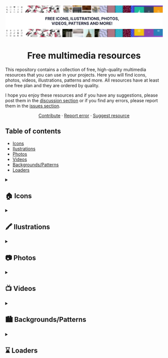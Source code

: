 <div id="top"></div>

<!-- PROJECT LOGO -->
<div align="center">

![header](./images/header.webp)

# Free multimedia resources

</div>

This repository contains a collection of free, high-quality multimedia resources that you can use in your projects. Here you will find icons, photos, videos, illustrations, patterns and more. All resources have at least one free plan and they are ordered by quality.

I hope you enjoy these resources and if you have any suggestions, please post them in the [discussion section](https://github.com/cosmoart/free-multimedia-resources/discussions) or if you find any errors, please report them in the [issues section](https://github.com/cosmoart/free-multimedia-resources/issues).

<div align="center">
  <a href="https://github.com/cosmoart/free-multimedia-resources">Contribute</a>
  ·
  <a href="https://github.com/cosmoart/free-multimedia-resources/issues">Report error</a>
  ·
  <a href="https://github.com/cosmoart/free-multimedia-resources/discussions">Suggest resource</a>
</div>


<!-- TABLE OF CONTENTS -->
## Table of contents

- [Icons](#-icons)
- [Ilustrations](#%EF%B8%8F-ilustrations)
- [Photos](#-photos)
- [Videos](#-videos)
- [Backgrounds/Patterns](#%EF%B8%8F-backgroundspatterns)
- [Loaders](#-loaders)


<details>

<summary><h2>🏠 Icons</h2></summary>

> Note: Icons that are in the Iconify pack (such as Hero icons, Feather icons or Fontawesome) are not listed, except for Google icons and Tabler icons.

<table>
<tr>
		<td><a href="https://iconify.design/"><img src="./images/icons/iconify.webp" alt="Iconify"></a></td><td><a href="https://fonts.google.com/icons"><img src="./images/icons/google.webp" alt="Google icons"></a></td><td><a href="https://tabler-icons.io"><img src="https://tabler-icons.io/img/tabler-icons/og.png" alt="Tabler icons"></a></td>
	</tr>
	<tr>
		<td><a href="https://iconify.design/">Iconify</a></td><td><a href="https://fonts.google.com/icons">Google icons</a></td><td><a href="https://tabler-icons.io">Tabler icons</a></td>
	</tr>
	<tr>
		<td>All popular icon sets, one framework. Over 150,000 open source vector icons.</td><td>Over 2,500 glyphs in a single font file with a wide range of design variants. </td><td>Free and open source icons designed to make your website or app attractive, visually consistent and simply beautiful.</td>
	</tr>
	<tr>
		<td><a href="https://iconify.design/license/">Licence: Icon sets use various open source licenses, see each icon set for details.</a> </td><td><a href="https://www.apache.org/licenses/LICENSE-2.0.html">Licence: Apache License Version 2.0</a></td><td><a href="https://github.com/tabler/tabler-icons/blob/master/LICENSE">Licence: MIT</a></td>
	</tr><tr>
		<td><a href="https://svgl.vercel.app"><img src="https://svgl.vercel.app/images/screenshot.png" alt="svgl"></a></td><td><a href="https://ikonate.com"><img src="https://ikonate.com/cover.png" alt="Ikonate"></a></td><td><a href="https://www.svgrepo.com"><img src="https://www.svgrepo.com/social.png" alt="SVGrepo"></a></td>
	</tr>
	<tr>
		<td><a href="https://svgl.vercel.app">svgl</a></td><td><a href="https://ikonate.com">Ikonate</a></td><td><a href="https://www.svgrepo.com">SVGrepo</a></td>
	</tr>
	<tr>
		<td>A beautiful library with SVG logos.</td><td>Customise, adjust and download free vector icons.</td><td>500.000+ Open-licensed SVG Vector and Icons</td>
	</tr>
	<tr>
		<td><a href="https://github.com/pheralb/svgl/blob/main/LICENSE">Licence: MIT</a> </td><td><a href="https://github.com/mikolajdobrucki/ikonate/blob/master/LICENSE">Licence: MIT</a></td><td><a href="https://www.svgrepo.com/page/licensing">Licence: Multiple licenses (SVG Repo License, CC0, MIT...)</a></td>
	</tr><tr>
		<td><a href="https://iconmonstr.com"><img src="./images/icons/iconmonstr.webp" alt="Iconmonstr"></a></td><td><a href="https://www.streamlinehq.com"><img src="./images/icons/streamline.webp" alt="Streamline Icons"></a></td><td><a href="https://keyicons.com"><img src="./images/icons/keyicons.webp" alt="Keyicons"></a></td>
	</tr>
	<tr>
		<td><a href="https://iconmonstr.com">Iconmonstr</a></td><td><a href="https://www.streamlinehq.com">Streamline Icons</a></td><td><a href="https://keyicons.com">Keyicons</a></td>
	</tr>
	<tr>
		<td>Free simple icons for your next project</td><td>99,109 Streamline icons in line, regular, bold, colors, freehand, cyber, and more styles. Download the largest icons sets of the world in one place.</td><td>The clean icon set you were looking for, ready to use in web, mobile development and wherever you want.</td>
	</tr>
	<tr>
		<td><a href="https://iconmonstr.com/license/">Licence: "Licensee may use the Work in non-commercial and commercial projects, services or products without attribution."</a> </td><td><a href="https://www.streamlinehq.com/license-free">Licence: Mainly CC by 4.0 (Free for commercial and personal use WITH ATTRIBUTION)</a></td><td><a href="https://keyicons.com">Licence: CC BY 4.0</a></td>
	</tr><tr>
		<td><a href="http://zwicon.com"><img src="./images/icons/zwicon.webp" alt="Zwicon"></a></td>
	</tr>
	<tr>
		<td><a href="http://zwicon.com">Zwicon</a></td>
	</tr>
	<tr>
		<td>The zwicon icon library was made to support our work @zwoelf. Now it is available for free for download.</td>
	</tr>
	<tr>
		<td><a href="http://zwicon.com/how-to-use.html">Licence: CC BY-ND 4.0</a> </td>
	</tr>
</table>
</details>


<details>

<summary><h2>🖍️ Ilustrations</h2></summary>

<table>
<tr>
		<td><a href="https://pixabay.com/illustrations/"><img src="./images/ilustrations/pixabay.webp" alt="Pixabay"></a></td><td><a href="https://www.reshot.com/free-vector-illustrations/"><img src="https://www.reshot.com/static/illustrations/og/reshot-free-illustrations.png" alt="Reshot"></a></td><td><a href="https://undraw.co/illustrations"><img src="./images/ilustrations/undraw.webp" alt="unDraw"></a></td>
	</tr>
	<tr>
		<td><a href="https://pixabay.com/illustrations/">Pixabay</a></td><td><a href="https://www.reshot.com/free-vector-illustrations/">Reshot</a></td><td><a href="https://undraw.co/illustrations">unDraw</a></td>
	</tr>
	<tr>
		<td>Find your perfect royalty-free illustration for your next project. Illustrations at Pixabay are: ✓ Royalty-free ✓ No attribution required.</td><td>Download free vector illustrations for commercial use with no attribution so you can design freely.</td><td>The design project with open-source illustrations for any idea you can imagine and create.</td>
	</tr>
	<tr>
		<td><a href="https://pixabay.com/service/license/">Licence: Pixabay License (Free for commercial and noncommercial use. Attribution is not required.)</a> </td><td><a href="https://www.reshot.com/license/">Licence: Reshot Free License</a></td><td><a href="https://undraw.co/license">Licence: "You can use the illustrations in any project, commercial or personal without attribution or any costs"</a></td>
	</tr><tr>
		<td><a href="https://designs.ai/graphicmaker"><img src="./images/ilustrations/designsai.webp" alt="Designs AI"></a></td><td><a href="https://iradesign.io"><img src="./images/ilustrations/iradesign.webp" alt="Iradesign"></a></td><td><a href="https://www.opendoodles.com"><img src="https://assets.website-files.com/5d5d5904f8a21bfe5ff69367/5da4cb5454976755fcac7930_seo-doodles.jpg" alt="Open Doodles"></a></td>
	</tr>
	<tr>
		<td><a href="https://designs.ai/graphicmaker">Designs AI</a></td><td><a href="https://iradesign.io">Iradesign</a></td><td><a href="https://www.opendoodles.com">Open Doodles</a></td>
	</tr>
	<tr>
		<td>Get beautiful and customizable SVG, PNG and Vector illustrations that match you brand identity.</td><td>Build your own amazing illustrations with MIT licensed illustrations</td><td>A library of sketchy illustrations of people free for personal and commercial use.</td>
	</tr>
	<tr>
		<td><a href="https://designs.ai/dos-and-donts">Licence: "Free for Personal and Commercial usage with attribution."</a> </td><td><a href="https://iradesign.io">Licence: MIT</a></td><td><a href="https://www.opendoodles.com">Licence: CC0 1.0</a></td>
	</tr><tr>
		<td><a href="https://bigheads.io"><img src="https://bigheads.io/card.png" alt="Big Heads"></a></td><td><a href="https://www.manypixels.co/gallery"><img src="https://www.manypixels.co/Illustrations%20Gallery%20Thumbnails.png" alt="Many Pixels"></a></td><td><a href="https://www.humaaans.com/"><img src="https://assets.website-files.com/5bff8886c3964a992e90d465/5c050a75fc73fba30bf816f1_seo-rectangle.jpg" alt="Humaaans"></a></td>
	</tr>
	<tr>
		<td><a href="https://bigheads.io">Big Heads</a></td><td><a href="https://www.manypixels.co/gallery">Many Pixels</a></td><td><a href="https://www.humaaans.com/">Humaaans</a></td>
	</tr>
	<tr>
		<td>Randomly Generated Characters for Your Apps & Games.</td><td>Download our 2,500+ editable and royalty-free SVG and PNG illustrations to power up your designs.</td><td>Mix-&-match illustrations of people with a design library for InVIsion Studio and Sketch.</td>
	</tr>
	<tr>
		<td><a href="https://bigheads.io">Licence: "Free for personal and commercial use."</a> </td><td><a href="https://www.manypixels.co/gallery">Licence: "You can use the illustrations in any project, commercial or personal without attribution or any costs."</a></td><td><a href="https://www.humaaans.com/">Licence: CC0</a></td>
	</tr><tr>
		<td><a href="https://fresh-folk.com"><img src="https://fresh-folk.com/assets/images/card.jpg" alt="Fresh Folk"></a></td><td><a href="https://www.iconfinder.com/search?q=&price=free"><img src="https://www.iconfinder.com/static/img/meta-generic.png?d34117af5a" alt="Iconfinder"></a></td><td><a href="https://flexiple.com/illustrations/"><img src="https://ik.imagekit.io/6eslefmcf/flexiple/preview/scale-link-preview_TPkNnpjji.png" alt="Flexiple ilustrations"></a></td>
	</tr>
	<tr>
		<td><a href="https://fresh-folk.com">Fresh Folk</a></td><td><a href="https://www.iconfinder.com/search?q=&price=free">Iconfinder</a></td><td><a href="https://flexiple.com/illustrations/">Flexiple ilustrations</a></td>
	</tr>
	<tr>
		<td>An illustration library of people and objects.</td><td>Download 200,610 free icons. Available in PNG and SVG formats. Ready to be used in web design, mobile apps and presentations.</td><td>A new free, open-source and high-quality illustration each day - no attribution needed!</td>
	</tr>
	<tr>
		<td><a href="https://fresh-folk.com">Licence: CC BY-NC-ND 4.0</a> </td><td><a href="https://www.iconfinder.com/search?q=&price=free">Licence: It depends on the icon (MIT, CCO...)</a></td><td><a href="https://flexiple.com/illustrations/">Licence: "Put simply, use it in any project. No attribution needed."</a></td>
	</tr><tr>
		<td><a href="https://storyset.com"><img src="./images/ilustrations/storyset.webp" alt="Storyset"></a></td><td><a href="https://themeisle.com/illustrations/"><img src="./images/ilustrations/themeisle.webp" alt="Theme Isle"></a></td><td><a href="https://www.drawkit.com/?pricing-type=Free"><img src="./images/ilustrations/drawkit.webp" alt="DrawKit"></a></td>
	</tr>
	<tr>
		<td><a href="https://storyset.com">Storyset</a></td><td><a href="https://themeisle.com/illustrations/">Theme Isle</a></td><td><a href="https://www.drawkit.com/?pricing-type=Free">DrawKit</a></td>
	</tr>
	<tr>
		<td>Awesome free customizable illustrations for your next project</td><td>Find & Download the most popular Illustrations ✓ Free for commercial use ✓ High Quality Images ✓ Made for Creative Projects.</td><td>REQUIRE LOGIN TO USE. Browse all our creative contents. 2D illustrations, icons, 3D, animations, mockups and many more.</td>
	</tr>
	<tr>
		<td><a href="https://storyset.com/faqs">Licence: Free for Personal and Commercial usage with attribution.</a> </td><td><a href="https://themeisle.com/illustrations/">Licence: "All images and vectors published on Themeisle can be used for free. You can use them for noncommercial and commercial purposes."</a></td><td><a href="https://www.drawkit.com/license">Licence: DrawKit License (Free for Personal and Commercial. No attribution required.)</a></td>
	</tr><tr>
		<td><a href="https://delesign.com/free-designs/graphics/illustration"><img src="./images/ilustrations/delesign.webp" alt="Delesign"></a></td><td><a href="https://www.streamlinehq.com/illustrations"><img src="./images/ilustrations/streamline.webp" alt="Streamline Illustrations"></a></td>
	</tr>
	<tr>
		<td><a href="https://delesign.com/free-designs/graphics/illustration">Delesign</a></td><td><a href="https://www.streamlinehq.com/illustrations">Streamline Illustrations</a></td>
	</tr>
	<tr>
		<td>REQUIRE LOGIN TO USE. Use our royalty-free Illustrations for your website, social media, blog, email newsletters, and anything else.</td><td>Personalize the largest, most consistent illustration sets in the world in seconds. Available in Flat, Handrawn, Comic, and more styles.</td>
	</tr>
	<tr>
		<td><a href="https://delesign.com/free-designs/free-license/">Licence: Delesign License (Free for Personal and Commercial. No attribution required.)</a> </td><td><a href="https://www.streamlinehq.com/license-free">Licence: Mainly CC by 4.0 (Free for commercial and personal use WITH ATTRIBUTION)</a></td>
	</tr>
</table>
</details>


<details>

<summary><h2>📷 Photos</h2></summary>

<table>
<tr>
		<td><a href="https://pixabay.com/photos/"><img src="./images/photos/pixabay.webp" alt="PixaBay"></a></td><td><a href="https://www.pexels.com"><img src="./images/photos/pexels.webp" alt="Pexels"></a></td><td><a href="https://unsplash.com"><img src="./images/photos/unsplash.webp" alt="Unsplash"></a></td>
	</tr>
	<tr>
		<td><a href="https://pixabay.com/photos/">PixaBay</a></td><td><a href="https://www.pexels.com">Pexels</a></td><td><a href="https://unsplash.com">Unsplash</a></td>
	</tr>
	<tr>
		<td>Find high quality royalty free photos for your next project. ✓ Free for commercial use ✓ No attribution required ✓ Photos handpicked by staff.</td><td>Free stock photos & videos you can use everywhere. Browse millions of high-quality royalty free stock images & copyright free pictures. No attribution required.</td><td>The internet’s source of freely-usable images. Powered by creators everywhere.</td>
	</tr>
	<tr>
		<td><a href="https://pixabay.com/es/service/license/">Licence: Pixabay License (Free for commercial and noncommercial use. Attribution is not required.)</a> </td><td><a href="https://www.pexels.com/license/">Licence: "All photos and videos on Pexels can be downloaded and used for free."</a></td><td><a href="https://unsplash.com/license">Licence: Free for Commercial and non-commercial purposes. No attribution required.</a></td>
	</tr><tr>
		<td><a href="https://picography.co"><img src="./images/photos/picography.webp" alt="Picography"></a></td><td><a href="https://stocksnap.io"><img src="https://stocksnap.io/img/stocksnap_og.png" alt="StockSnap"></a></td><td><a href="https://nappy.co"><img src="https://nappy.co/public/img/meta_header.jpg" alt="Nappy"></a></td>
	</tr>
	<tr>
		<td><a href="https://picography.co">Picography</a></td><td><a href="https://stocksnap.io">StockSnap</a></td><td><a href="https://nappy.co">Nappy</a></td>
	</tr>
	<tr>
		<td>Picography offers gorgeous high-resolution free photos. Our free stock photos can be used for any project. No attribution needed. Download your favorites.</td><td>The best source for free, CC0, do-what-you-want-with stock photos. No attribution required.</td><td>Beautiful photos of Black and Brown people, for free. For commercial and personal use.</td>
	</tr>
	<tr>
		<td><a href="https://picography.co/terms/">Licence: CC0 1.0</a> </td><td><a href="https://stocksnap.io/license">Licence: CC0 1.0</a></td><td><a href="https://nappy.co/license">Licence: CC0 1.0</a></td>
	</tr>
</table>
</details>


<details>

<summary><h2>📺 Videos</h2></summary>

<table>
<tr>
		<td><a href="https://pixabay.com/videos/"><img src="./images/videos/pixabay.webp" alt="Pixabay"></a></td><td><a href="https://www.pexels.com/videos/"><img src="./images/videos/pexels.webp" alt="Pexels"></a></td><td><a href="https://coverr.co"><img src="./images/videos/coverr.webp" alt="Coverr"></a></td>
	</tr>
	<tr>
		<td><a href="https://pixabay.com/videos/">Pixabay</a></td><td><a href="https://www.pexels.com/videos/">Pexels</a></td><td><a href="https://coverr.co">Coverr</a></td>
	</tr>
	<tr>
		<td>Find the perfect royalty-free stock video footage for your next project. ✓ Royalty-free ✓ HD & 4K video available ✓ No attribution required.</td><td>Pexels Videos makes it easy to find free stock footage for your website, promo video or anything else.</td><td>Download royalty free (for personal and commercial use), unique and beautiful video footage for your website or any project. No attribution required.</td>
	</tr>
	<tr>
		<td><a href="https://pixabay.com/service/license/">Licence: Pixabay License (Free for commercial and noncommercial use. Attribution is not required.)</a> </td><td><a href="https://www.pexels.com/license/">Licence: "All photos and videos on Pexels can be downloaded and used for free."</a></td><td><a href="https://coverr.co/license">Licence: "All Videos published on Coverr.co can be used free for commercial and non-commercial purposes. You do not need to ask permission from or provide credit to the videographer or Coverr.co, although it is appreciated when possible."</a></td>
	</tr><tr>
		<td><a href="https://www.videezy.com"><img src="./images/videos/videezy.webp" alt="Videezy"></a></td><td><a href="https://mixkit.co/free-stock-video/"><img src="./images/videos/mixkit.webp" alt="Mixkit"></a></td><td><a href="https://www.videvo.net"><img src="./images/videos/videvo.webp" alt="Videvo"></a></td>
	</tr>
	<tr>
		<td><a href="https://www.videezy.com">Videezy</a></td><td><a href="https://mixkit.co/free-stock-video/">Mixkit</a></td><td><a href="https://www.videvo.net">Videvo</a></td>
	</tr>
	<tr>
		<td>Download millions of free and premium stock footage and motion graphics instantly.</td><td>Browse our library of extraordinary free stock footage and motion clips for every occasion. All HD Video Clips are completely free to download and use anywhere.</td><td>Download Free Stock Footage and HD Video clips; Videvo offers a large selection of HD video clips, motion graphics and free stock footage.</td>
	</tr>
	<tr>
		<td><a href="https://www.videezy.com/terms">Licence: Standard, Pro, Creative Commons and Editorial Use Only</a> </td><td><a href="https://mixkit.co/license/">Licence: "Items under the Mixkit Stock Video Free License can be used in your commercial and non-commercial projects, for free."</a></td><td><a href="https://help.videvo.net/category/6-licensing">Licence: Videvo Attribution License or Creative Commons 3.0 ("You may use these video clips free of charge, in both personal and commercial productions. Video clips that carry the Creative Commons 3.0 license must be attributed to the original author.")</a></td>
	</tr>
</table>
</details>


<details>

<summary><h2>🏙️ Backgrounds/Patterns</h2></summary>

<table>
<tr>
		<td><a href="https://www.magicpattern.design/tools/css-backgrounds"><img src="https://storage.googleapis.com/brandflow-bucket/magipattern/css-backgrounds.jpg" alt="CSS Background Patterns"></a></td><td><a href="https://pattern.monster"><img src="https://giguom.com/pattern.monster/images//TwitterBG2.png" alt="Pattern Monster"></a></td><td><a href="https://bansal.io/pattern-css"><img src="https://bansal.io/assets/images/pattern-css-preview.jpg" alt="pattern.css"></a></td>
	</tr>
	<tr>
		<td><a href="https://www.magicpattern.design/tools/css-backgrounds">CSS Background Patterns</a></td><td><a href="https://pattern.monster">Pattern Monster</a></td><td><a href="https://bansal.io/pattern-css">pattern.css</a></td>
	</tr>
	<tr>
		<td>Beautiful pure CSS background patterns that you can actually use in your projects!</td><td>A simple online pattern generator to create repeatable SVG patterns. Perfect for website backgrounds, apparel, branding, packaging design and more.</td><td>CSS only library to fill your empty background with beautiful patterns.</td>
	</tr>
	<tr>
		<td><a href="https://www.magicpattern.design/terms">Licence: "Free"</a> </td><td><a href="https://github.com/catchspider2002/svelte-svg-patterns/blob/master/LICENSE.md">Licence: MIT</a></td><td><a href="https://github.com/bansal/pattern.css">Licence: MIT</a></td>
	</tr><tr>
		<td><a href="https://haikei.app/generators/"><img src="https://haikei.app/haikei-cover.png" alt="Haikei"></a></td><td><a href="https://www.heropatterns.com"><img src="./images/backgrounds/heropatterns.webp" alt="Hero Patterns"></a></td><td><a href="https://patternpad.com"><img src="https://patternpad.com/images/patternpad-banner.png" alt="PatternPad"></a></td>
	</tr>
	<tr>
		<td><a href="https://haikei.app/generators/">Haikei</a></td><td><a href="https://www.heropatterns.com">Hero Patterns</a></td><td><a href="https://patternpad.com">PatternPad</a></td>
	</tr>
	<tr>
		<td>Our SVG generators let you discover, customize, randomize, and export generative SVG design assets to use in your favorite design tools.</td><td>A collection of repeatable SVG background patterns for you to use on your web projects.</td><td>PatternPad offers unlimited unique pattern designs that fit your style. Ideal for branding, presentations, social media posts or customising products.</td>
	</tr>
	<tr>
		<td><a href="https://haikei.app/pricing/">Licence: Free</a> </td><td><a href="https://heropatterns.com">Licence: CC BY 4.0</a></td><td><a href="https://patternpad.com">Licence: Free with attribution</a></td>
	</tr>
</table>
</details>


<details>

<summary><h2>⌛ Loaders</h2></summary>

<table>
<tr>
		<td><a href="https://10015.io/tools/css-loader-generator"><img src="./images/loaders/css_tools.webp" alt="10015 Tools - CSS Loader Generator"></a></td><td><a href="https://uiball.com/loaders/"><img src="./images/loaders/uiball-loaders.webp" alt="Loaders"></a></td><td><a href="https://loaders.holasvg.com"><img src="https://loaders.holasvg.com/holasvg-loaders.gif" alt="Hola svg"></a></td>
	</tr>
	<tr>
		<td><a href="https://10015.io/tools/css-loader-generator">10015 Tools - CSS Loader Generator</a></td><td><a href="https://uiball.com/loaders/">Loaders</a></td><td><a href="https://loaders.holasvg.com">Hola svg</a></td>
	</tr>
	<tr>
		<td>Online CSS Loader Generator is a free tool for generating CSS loaders</td><td>Free loaders & spinners for your next project. Built with HTML, CSS and a soupçon of SVG. Available for copypasta or as a tree-shakeable React component library.</td><td>Free SVG Loader Generator</td>
	</tr>
	<tr>
		<td><a href="https://10015.io/tools/css-loader-generator">Licence: Free</a> </td><td><a href="https://github.com/GriffinJohnston/uiball-loaders/blob/main/LICENSE">Licence: MIT</a></td><td><a href="https://loaders.holasvg.com">Licence: MIT</a></td>
	</tr><tr>
		<td><a href="https://samherbert.net/svg-loaders/"><img src="./images/loaders/svg-loaders.webp" alt="SVG Loaders"></a></td><td><a href="https://cssloaders.github.io"><img src="https://cssloaders.github.io/images/Loader-screen.png" alt="CSS loaders and spinners"></a></td>
	</tr>
	<tr>
		<td><a href="https://samherbert.net/svg-loaders/">SVG Loaders</a></td><td><a href="https://cssloaders.github.io">CSS loaders and spinners</a></td>
	</tr>
	<tr>
		<td>Loading icons and small animations built with pure SVG.</td><td>CSS Loader is a collection of different types of loaders, spinners and their source code. There are no image dependencies in this. It's is done using pure CSS. Hence it is easily customization too.</td>
	</tr>
	<tr>
		<td><a href="https://github.com/SamHerbert/SVG-Loaders/blob/master/LICENSE.md">Licence: MIT</a> </td><td><a href="https://github.com/vineethtrv/css-loader/blob/master/LICENSE">Licence: MIT</a></td>
	</tr>
</table>
</details>

